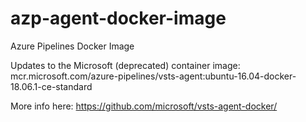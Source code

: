 # azp-agent-docker-image
Azure Pipelines Docker Image

Updates to the Microsoft (deprecated) container image: mcr.microsoft.com/azure-pipelines/vsts-agent:ubuntu-16.04-docker-18.06.1-ce-standard

More info here: https://github.com/microsoft/vsts-agent-docker/